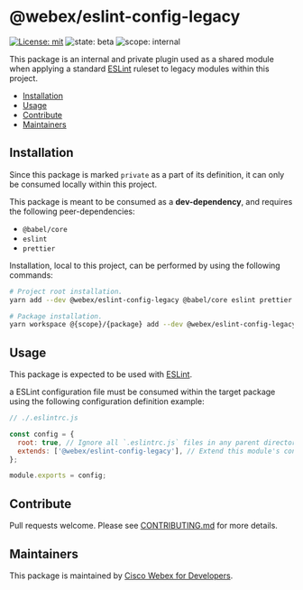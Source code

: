 # @webex/eslint-config-legacy

[![License: mit](https://img.shields.io/badge/License-Cisco-blueviolet?style=flat-square)](https://github.com/webex/webex-js-sdk/blob/master/LICENSE)
![state: beta](https://img.shields.io/badge/State\-Beta-blue?style=flat-square)
![scope: internal](https://img.shields.io/badge/Scope-Internal-red?style=flat-square)

This package is an internal and private plugin used as a shared module when applying a standard [ESLint](https://eslint.org/) ruleset to legacy modules within this project.

* [Installation](#installation)
* [Usage](#usage)
* [Contribute](#contribute)
* [Maintainers](#maintainers)

## Installation

Since this package is marked `private` as a part of its definition, it can only be consumed locally within this project.

This package is meant to be consumed as a **dev-dependency**, and requires the following peer-dependencies:

* `@babel/core`
* `eslint`
* `prettier`

Installation, local to this project, can be performed by using the following commands:

```bash
# Project root installation.
yarn add --dev @webex/eslint-config-legacy @babel/core eslint prettier

# Package installation.
yarn workspace @{scope}/{package} add --dev @webex/eslint-config-legacy @babel/core eslint prettier
```

## Usage

This package is expected to be used with [ESLint](https://eslint.org/).

a ESLint configuration file must be consumed within the target package using the following configuration definition example:

```js
// ./.eslintrc.js

const config = {
  root: true, // Ignore all `.eslintrc.js` files in any parent directories.
  extends: ['@webex/eslint-config-legacy'], // Extend this module's configuration.
};

module.exports = config;
```

## Contribute

Pull requests welcome. Please see [CONTRIBUTING.md](https://github.com/webex/webex-js-sdk/blob/master/CONTRIBUTING.md) for more details.

## Maintainers

This package is maintained by [Cisco Webex for Developers](https://developer.webex.com/).
